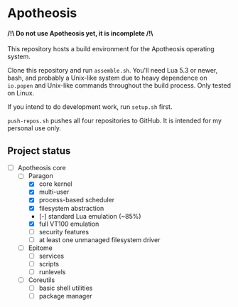 # Apotheosis

#### /!\\ Do not use Apotheosis yet, it is incomplete /!\\

This repository hosts a build environment for the Apotheosis operating system.

Clone this repository and run `assemble.sh`.  You'll need Lua 5.3 or newer, bash, and probably a Unix-like system due to heavy dependence on `io.popen` and Unix-like commands throughout the build process.  Only tested on Linux.

If you intend to do development work, run `setup.sh` first.

`push-repos.sh` pushes all four repositories to GitHub.  It is intended for my personal use only.

## Project status
- [ ] Apotheosis core
  - [ ] Paragon
    - [X] core kernel
    - [X] multi-user
    - [X] process-based scheduler
    - [X] filesystem abstraction
    - [-] standard Lua emulation (~85%)
    - [X] full VT100 emulation
    - [ ] security features
    - [ ] at least one unmanaged filesystem driver
  - [ ] Epitome
    - [ ] services
    - [ ] scripts
    - [ ] runlevels
  - [ ] Coreutils
    - [ ] basic shell utilities
    - [ ] package manager
